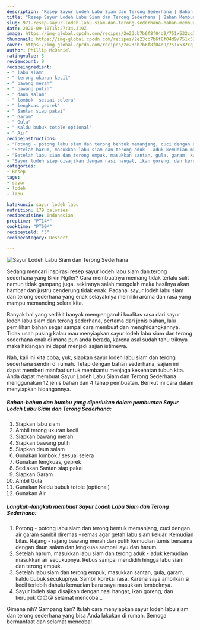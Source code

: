 ```yaml
---
description: "Resep Sayur Lodeh Labu Siam dan Terong Sederhana | Bahan Membuat Sayur Lodeh Labu Siam dan Terong Sederhana Yang Enak Dan Lezat"
title: "Resep Sayur Lodeh Labu Siam dan Terong Sederhana | Bahan Membuat Sayur Lodeh Labu Siam dan Terong Sederhana Yang Enak Dan Lezat"
slug: 971-resep-sayur-lodeh-labu-siam-dan-terong-sederhana-bahan-membuat-sayur-lodeh-labu-siam-dan-terong-sederhana-yang-enak-dan-lezat
date: 2020-09-10T15:27:34.319Z
image: https://img-global.cpcdn.com/recipes/2e23cb7b6f8f04d9/751x532cq70/sayur-lodeh-labu-siam-dan-terong-sederhana-foto-resep-utama.jpg
thumbnail: https://img-global.cpcdn.com/recipes/2e23cb7b6f8f04d9/751x532cq70/sayur-lodeh-labu-siam-dan-terong-sederhana-foto-resep-utama.jpg
cover: https://img-global.cpcdn.com/recipes/2e23cb7b6f8f04d9/751x532cq70/sayur-lodeh-labu-siam-dan-terong-sederhana-foto-resep-utama.jpg
author: Phillip McDaniel
ratingvalue: 5
reviewcount: 9
recipeingredient:
- " labu siam"
- " terong ukuran kecil"
- " bawang merah"
- " bawang putih"
- " daun salam"
- " lombok  sesuai selera"
- " lengkuas geprek"
- " Santan siap pakai"
- " Garam"
- " Gula"
- " Kaldu bubuk totole optional"
- " Air"
recipeinstructions:
- "Potong - potong labu siam dan terong bentuk memanjang, cuci dengan air garam sambil diremas - remas agar getah labu siam keluar. Kemudian bilas. Rajang - rajang bawang merah dan putih kemudian tumis bersama dengan daun salam dan lengkuas sampai layu dan harum."
- "Setelah harum, masukkan labu siam dan terong aduk - aduk kemudian masukkan air secukupnya. Rebus sampai mendidih hingga labu siam dan terong empuk."
- "Setelah labu siam dan terong empuk, masukkan santan, gula, garam, kaldu bubuk secukupnya. Sambil koreksi rasa. Karena saya ambilkan si kecil terlebih dahulu kemudian baru saya masukkan lomboknya."
- "Sayur lodeh siap disajikan dengan nasi hangat, ikan goreng, dan kerupuk 😍😍😘 selamat mencoba..."
categories:
- Resep
tags:
- sayur
- lodeh
- labu

katakunci: sayur lodeh labu 
nutrition: 179 calories
recipecuisine: Indonesian
preptime: "PT14M"
cooktime: "PT60M"
recipeyield: "3"
recipecategory: Dessert

---
```



![Sayur Lodeh Labu Siam dan Terong Sederhana](https://img-global.cpcdn.com/recipes/2e23cb7b6f8f04d9/751x532cq70/sayur-lodeh-labu-siam-dan-terong-sederhana-foto-resep-utama.jpg)

Sedang mencari inspirasi resep sayur lodeh labu siam dan terong sederhana yang Bikin Ngiler? Cara membuatnya memang tidak terlalu sulit namun tidak gampang juga. sekiranya salah mengolah maka hasilnya akan hambar dan justru cenderung tidak enak. Padahal sayur lodeh labu siam dan terong sederhana yang enak selayaknya memiliki aroma dan rasa yang mampu memancing selera kita.



Banyak hal yang sedikit banyak mempengaruhi kualitas rasa dari sayur lodeh labu siam dan terong sederhana, pertama dari jenis bahan, lalu pemilihan bahan segar sampai cara membuat dan menghidangkannya. Tidak usah pusing kalau mau menyiapkan sayur lodeh labu siam dan terong sederhana enak di mana pun anda berada, karena asal sudah tahu triknya maka hidangan ini dapat menjadi sajian istimewa.


Nah, kali ini kita coba, yuk, siapkan sayur lodeh labu siam dan terong sederhana sendiri di rumah. Tetap dengan bahan sederhana, sajian ini dapat memberi manfaat untuk membantu menjaga kesehatan tubuh kita. Anda dapat membuat Sayur Lodeh Labu Siam dan Terong Sederhana menggunakan 12 jenis bahan dan 4 tahap pembuatan. Berikut ini cara dalam menyiapkan hidangannya.

<!--inarticleads1-->

##### Bahan-bahan dan bumbu yang diperlukan dalam pembuatan Sayur Lodeh Labu Siam dan Terong Sederhana:

1. Siapkan  labu siam
1. Ambil  terong ukuran kecil
1. Siapkan  bawang merah
1. Siapkan  bawang putih
1. Siapkan  daun salam
1. Gunakan  lombok / sesuai selera
1. Gunakan  lengkuas, geprek
1. Sediakan  Santan siap pakai
1. Siapkan  Garam
1. Ambil  Gula
1. Gunakan  Kaldu bubuk totole (optional)
1. Gunakan  Air




<!--inarticleads2-->

##### Langkah-langkah membuat Sayur Lodeh Labu Siam dan Terong Sederhana:

1. Potong - potong labu siam dan terong bentuk memanjang, cuci dengan air garam sambil diremas - remas agar getah labu siam keluar. Kemudian bilas. Rajang - rajang bawang merah dan putih kemudian tumis bersama dengan daun salam dan lengkuas sampai layu dan harum.
1. Setelah harum, masukkan labu siam dan terong aduk - aduk kemudian masukkan air secukupnya. Rebus sampai mendidih hingga labu siam dan terong empuk.
1. Setelah labu siam dan terong empuk, masukkan santan, gula, garam, kaldu bubuk secukupnya. Sambil koreksi rasa. Karena saya ambilkan si kecil terlebih dahulu kemudian baru saya masukkan lomboknya.
1. Sayur lodeh siap disajikan dengan nasi hangat, ikan goreng, dan kerupuk 😍😍😘 selamat mencoba...




Gimana nih? Gampang kan? Itulah cara menyiapkan sayur lodeh labu siam dan terong sederhana yang bisa Anda lakukan di rumah. Semoga bermanfaat dan selamat mencoba!
